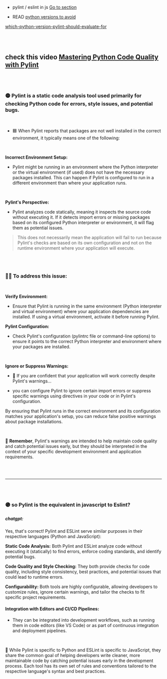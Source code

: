 
- pylint / eslint in js [Go to section](#pylint_eslint)


- READ [python versions to avoid](./z_PYENV_versions-python-toavoid.md)


[which-python-version-pylint-should-evaluate-for](https://stackoverflow.com/questions/23052637/specify-which-python-version-pylint-should-evaluate-for)

<br>

<br>

## check this video [Mastering Python Code Quality with Pylint](https://youtu.be/RqdhVaX50mc?feature=shared)


<br>
<br>

### 🟡 Pylint is a static code analysis tool used primarily for checking Python code for errors, style issues, and potential bugs.




<br>


- 🟦 When Pylint reports that packages are not well installed in the correct environment, it typically means one of the following:

<br>

**Incorrect Environment Setup:**

- Pylint might be running in an environment where the Python interpreter or the virtual environment (if used) does not have the necessary packages installed. This can happen if Pylint is configured to run in a different environment than where your application runs.

<br>

**Pylint's Perspective:**

- Pylint analyzes code statically, meaning it inspects the source code without executing it. If it detects import errors or missing packages based on its configured Python interpreter or environment, it will flag them as potential issues.



>This does not necessarily mean the application will fail to run because Pylint's checks are based on its own configuration and not on the runtime environment where your application will execute.

<br>
<br>

### 💁‍♀️ To address this issue:


<br>

**Verify Environment:**

- Ensure that Pylint is running in the same environment (Python interpreter and virtual environment) where your application dependencies are installed. If using a virtual environment, activate it before running Pylint.


**Pylint Configuration:**

- Check Pylint's configuration (pylintrc file or command-line options) to ensure it points to the correct Python interpreter and environment where your packages are installed.

<br>


**Ignore or Suppress Warnings:**

- 🍊 If you are confident that your application will work correctly despite Pylint's warnings...

- you can configure Pylint to ignore certain import errors or suppress specific warnings using directives in your code or in Pylint's configuration.


By ensuring that Pylint runs in the correct environment and its configuration matches your application's setup, you can reduce false positive warnings about package installations.


<br>

🔴 **Remember**, Pylint's warnings are intended to help maintain code quality and catch potential issues early, but they should be interpreted in the context of your specific development environment and application requirements.

<br>
<br>

---

<br>
<br>

<a name="pylint_eslint"></a>

### 🟣 so Pylint is the equivalent in javascript to Eslint?

##### chatgpt:

Yes, that's correct! Pylint and ESLint serve similar purposes in their respective languages (Python and JavaScript):

**Static Code Analysis:** Both Pylint and ESLint analyze code without executing it (statically) to find errors, enforce coding standards, and identify potential bugs.

**Code Quality and Style Checking:** They both provide checks for code quality, including style consistency, best practices, and potential issues that could lead to runtime errors.

**Configurability:** Both tools are highly configurable, allowing developers to customize rules, ignore certain warnings, and tailor the checks to fit specific project requirements.



#### Integration with Editors and CI/CD Pipelines:

- They can be integrated into development workflows, such as running them in code editors (like VS Code) or as part of continuous integration and deployment pipelines.

<br>



🍊 While Pylint is specific to Python and ESLint is specific to JavaScript, they share the common goal of helping developers write cleaner, more maintainable code by catching potential issues early in the development process. Each tool has its own set of rules and conventions tailored to the respective language's syntax and best practices.